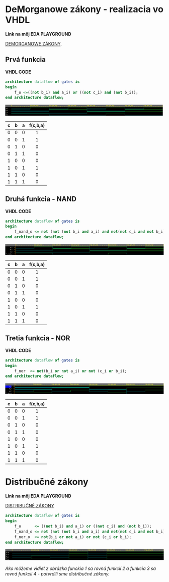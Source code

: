 # DeMorganowe zákony - realizacia vo VHDL

**Link na môj EDA PLAYGROUND**

[DEMORGANOWE ZÁKONY](https://www.edaplayground.com/x/YDCa).

## Prvá funkcia
   
**VHDL CODE**

```vhdl
architecture dataflow of gates is
begin
    f_o <=((not b_i) and a_i) or ((not c_i) and (not b_i));
end architecture dataflow;
```

![FUNCKIA 1](Images/funkcia.png)


| **c** | **b** |**a** | **f(c,b,a)** |
| :-: | :-: | :-: | :-: |
| 0 | 0 | 0 | 1 |
| 0 | 0 | 1 | 1 |
| 0 | 1 | 0 | 0 |
| 0 | 1 | 1 | 0 |
| 1 | 0 | 0 | 0 |
| 1 | 0 | 1 | 1 |
| 1 | 1 | 0 | 0 |
| 1 | 1 | 1 | 0 |


## Druhá funkcia - NAND

**VHDL CODE**

```vhdl
architecture dataflow of gates is
begin
    f_nand_o <= not (not (not b_i and a_i) and not(not c_i and not b_i));
end architecture dataflow;
```

![FUNCKIA 2](Images/funkcianand.png)


| **c** | **b** |**a** | **f(c,b,a)** |
| :-: | :-: | :-: | :-: |
| 0 | 0 | 0 | 1 |
| 0 | 0 | 1 | 1 |
| 0 | 1 | 0 | 0 |
| 0 | 1 | 1 | 0 |
| 1 | 0 | 0 | 0 |
| 1 | 0 | 1 | 1 |
| 1 | 1 | 0 | 0 |
| 1 | 1 | 1 | 0 |

## Tretia funkcia - NOR

**VHDL CODE**

```vhdl
architecture dataflow of gates is
begin
    f_nor  <= not(b_i or not a_i) or not (c_i or b_i);
end architecture dataflow;
```

![FUNCKIA 3](Images/funkcianor.png)


| **c** | **b** |**a** | **f(c,b,a)** |
| :-: | :-: | :-: | :-: |
| 0 | 0 | 0 | 1 |
| 0 | 0 | 1 | 1 |
| 0 | 1 | 0 | 0 |
| 0 | 1 | 1 | 0 |
| 1 | 0 | 0 | 0 |
| 1 | 0 | 1 | 1 |
| 1 | 1 | 0 | 0 |
| 1 | 1 | 1 | 0 |

# Distribučné zákony

**Link na môj EDA PLAYGROUND**

[DISTRIBUČNÉ ZÁKONY](https://www.edaplayground.com/x/WwFg)

```vhdl
architecture dataflow of gates is
begin
    f_o      <= ((not b_i) and a_i) or ((not c_i) and (not b_i));
    f_nand_o <= not (not (not b_i and a_i) and not(not c_i and not b_i));
    f_nor_o  <= not(b_i or not a_i) or not (c_i or b_i);
end architecture dataflow;
```

![FUNCKIA 3](Images/distributivelaws.png)

*Ako môžeme vidieť z obrázka funckia 1 sa rovná funkcií 2 a funkcia 3 sa rovná funkcii 4 - potvrdili sme distribučné zákony.*



